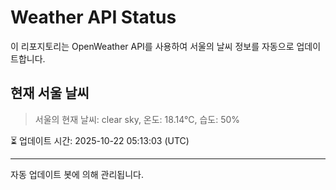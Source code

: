 
# Weather API Status

이 리포지토리는 OpenWeather API를 사용하여 서울의 날씨 정보를 자동으로 업데이트합니다.

## 현재 서울 날씨
> 서울의 현재 날씨: clear sky, 온도: 18.14°C, 습도: 50%

⏳ 업데이트 시간: 2025-10-22 05:13:03 (UTC)

---
자동 업데이트 봇에 의해 관리됩니다.
